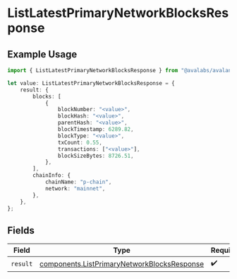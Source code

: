 # ListLatestPrimaryNetworkBlocksResponse

## Example Usage

```typescript
import { ListLatestPrimaryNetworkBlocksResponse } from "@avalabs/avalanche-sdk/models/operations";

let value: ListLatestPrimaryNetworkBlocksResponse = {
    result: {
        blocks: [
            {
                blockNumber: "<value>",
                blockHash: "<value>",
                parentHash: "<value>",
                blockTimestamp: 6289.82,
                blockType: "<value>",
                txCount: 0.55,
                transactions: ["<value>"],
                blockSizeBytes: 8726.51,
            },
        ],
        chainInfo: {
            chainName: "p-chain",
            network: "mainnet",
        },
    },
};
```

## Fields

| Field                                                                                                      | Type                                                                                                       | Required                                                                                                   | Description                                                                                                |
| ---------------------------------------------------------------------------------------------------------- | ---------------------------------------------------------------------------------------------------------- | ---------------------------------------------------------------------------------------------------------- | ---------------------------------------------------------------------------------------------------------- |
| `result`                                                                                                   | [components.ListPrimaryNetworkBlocksResponse](../../models/components/listprimarynetworkblocksresponse.md) | :heavy_check_mark:                                                                                         | N/A                                                                                                        |